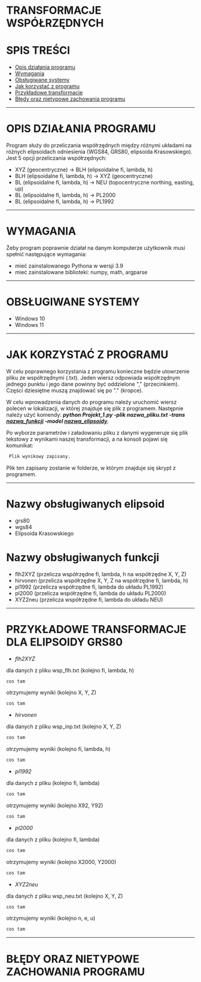 # TRANSFORMACJE WSPÓŁRZĘDNYCH

# SPIS TREŚCI
- [Opis działania programu](#OPIS-DZIAŁANIA-PROGRAMU)
- [Wymagania](#WYMAGANIA)
- [Obsługiwane systemy](#OBSŁUGIWANE-SYSTEMY)
- [Jak korzystać z programu](#JAK-KORZYSTAĆ-Z-PROGRAMU)
- [Przykładowe transformacje](#PRZYKŁADOWE-TRANSFORMACJE)
- [Błędy oraz nietypowe zachowania programu](#BŁĘDY-ORAZ-NIETYPOWE-ZACHOWANIA-PROGRAMU)

***

# OPIS DZIAŁANIA PROGRAMU

Program służy do przeliczania współrzędnych między różnymi układami na różnych elipsoidach odniesienia (WGS84, GRS80, elipsoida Krasowskiego). 
Jest 5 opcji przeliczania współrzędnych:
- XYZ (geocentryczne) -> BLH (elipsoidalne fi, lambda, h)
- BLH (elipsoidalne fi, lambda, h) -> XYZ (geocentryczne)
- BL (elipsoidalne fi, lambda, h) -> NEU (topocentryczne northing, easting, up)
- BL (elipsoidalne fi, lambda, h) -> PL2000
- BL (elipsoidalne fi, lambda, h) -> PL1992

***

# WYMAGANIA

Żeby program poprawnie działał na danym komputerze użytkownik musi spełnić następujące wymagania:
- mieć zainstalowanego Pythona w wersji 3.9
- mieć zainstalowane biblioteki: numpy, math, argparse

***

# OBSŁUGIWANE SYSTEMY
- Windows 10
- Windows 11

***

# JAK KORZYSTAĆ Z PROGRAMU

W celu poprawnego korzystania z programu konieczne będzie utowrzenie pliku ze współrzędnymi (.txt). Jeden wiersz odpowiada współrzędnym jednego punktu i jego dane powinny być oddzielone "," (przecinkiem). Części dziesiętne muszą znajdować się po "." (kropce).


W celu wprowadzenia danych do programu należy uruchomić wiersz poleceń w lokalizacji, w której znajduje się plik z programem. Następnie należy użyć komendy: ***python Projekt_1.py -plik nazwa_pliku.txt -trans [nazwa_funkcji](#Nazwy-obsługiwanych-funkcji) -model [nazwa_elipsoidy](#Nazwy-obsługiwanych-elipsoid)***. 

Po wyborze parametrów i załadowaniu pliku z danymi wygeneruje się plik tekstowy z wynikami naszej transformacji, a na konsoli pojawi się komunikat:
  ```sh
   Plik wynikowy zapisany.
  ```
Plik ten zapisany zostanie w folderze, w którym znajduje się skrypt z programem.

***	

# Nazwy obsługiwanych elipsoid
- grs80
- wgs84
- Elipsoida Krasowskiego

# Nazwy obsługiwanych funkcji
- flh2XYZ (przelicza współrzędne fi, lambda, h na współrzędne X, Y, Z)
- hirvonen (przelicza współrzędne X, Y, Z na współrzędne fi, lambda, h)
- pl1992 (przelicza współrzędne fi, lambda do układu PL1992)
- pl2000 (przelicza współrzędne fi, lambda do układu PL2000)
- XYZ2neu (przelicza współrzędne fi, lambda do układu NEU)

***

# PRZYKŁADOWE TRANSFORMACJE DLA ELIPSOIDY GRS80
- *flh2XYZ*
 
dla danych z pliku wsp_flh.txt (kolejno fi, lambda, h)
  ```sh
  cos tam
  ```
  otrzymujemy wyniki (kolejno X, Y, Z)
  ```sh
  cos tam
  ```
  
  - *hirvonen*
  
  dla danych z pliku wsp_inp.txt (kolejno X, Y, Z)
  ```sh
 cos tam
  ```
  otrzymujemy wyniki (kolejno fi, lambda, h)
  ```sh
 cos tam
  ```
  
  - *pl1992*
  
  dla danych z pliku (kolejno fi, lambda)
  ```sh
 cos tam
  ```
  otrzymujemy wyniki (kolejno X92, Y92)
  ```sh
 cos tam
  ```
  
 - *pl2000*
 
  dla danych z pliku (kolejno fi, lambda)
  ```sh
  cos tam
  ```
  otrzymujemy wyniki (kolejno X2000, Y2000)
  ```sh
  cos tam
  ```
  
 - *XYZ2neu*
 
  dla danych z pliku wsp_neu.txt (kolejno X, Y, Z)
  ```sh
  cos tam
  ```
  otrzymujemy wyniki (kolejno n, e, u)
  ```sh
 cos tam
  ```

***
# BŁĘDY ORAZ NIETYPOWE ZACHOWANIA PROGRAMU
